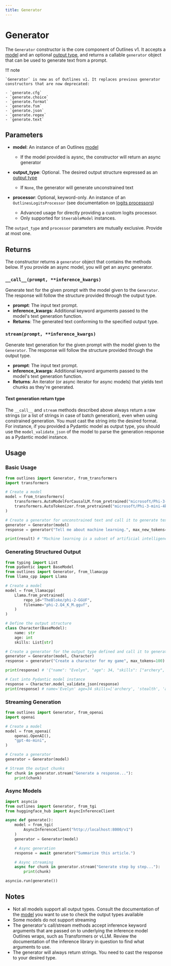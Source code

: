 ```yaml
---
title: Generator
---
```


# Generator

The `Generator` constructor is the core component of Outlines v1. It accepts a [model](../reference/available_models) and an optional [output type](/api/types), and returns a callable `generator` object that can be used to generate text from a prompt.

!!! note

    `Generator` is new as of Outlines v1. It replaces previous generator constructors that are now deprecated:

    - `generate.cfg`
    - `generate.choice`
    - `generate.format`
    - `generate.fsm`
    - `generate.json`
    - `generate.regex`
    - `generate.text`

## Parameters

- **model**: An instance of an Outlines [model](../reference/available_models)
  - If the model provided is aysnc, the constructor will return an async generator

- **output_type**: Optional. The desired output structure expressed as an [output type](/api/types)
  - If `None`, the generator will generate unconstrained text

- **processor**: Optional, keyword-only. An instance of an `OutlinesLogitsProcessor` (see documentation on [logits processors](/api/logits_processors))
  - Advanced usage for directly providing a custom logits processor.
  - Only supported for `SteerableModel` instances.

 The `output_type` and `processor` parameters are mutually exclusive. Provide at most one.

## Returns

The constructor returns a `generator` object that contains the methods below. If you provide an async model, you will get an async generator.

### `__call__(prompt, **inference_kwargs)`

Generate text for the given prompt with the model given to the `Generator`. The response will follow the structure provided through the output type.

- **prompt**: The input text prompt.
- **inference_kwargs**: Additional keyword arguments passed to the model's text generation function.
- **Returns**: The generated text conforming to the specified output type.

### `stream(prompt, **inference_kwargs)`

Generate text generation for the given prompt with the model given to the `Generator`. The response will follow the structure provided through the output type.

- **prompt**: The input text prompt.
- **inference_kwargs**: Additional keyword arguments passed to the model's text generation function.
- **Returns**: An iterator (or async iterator for async models) that yields text chunks as they're generated.

#### Text generation return type

The `__call__` and `stream` methods described above always return a raw strings (or a list of strings in case of batch generation), even when using constrained generation. You must cast the string into the desired format. For instance, if you provided a Pydantic model as output type, you should use the `model_validate_json` of the model to parse the generation response as a Pydantic model instance.

## Usage

### Basic Usage

```python
from outlines import Generator, from_transformers
import transformers

# Create a model
model = from_transformers(
    transformers.AutoModelForCausalLM.from_pretrained("microsoft/Phi-3-mini-4k-instruct"),
    transformers.AutoTokenizer.from_pretrained("microsoft/Phi-3-mini-4k-instruct"),
)

# Create a generator for unconstrained text and call it to generate text
generator = Generator(model)
response = generator("Tell me about machine learning.", max_new_tokens=20)

print(result) # "Machine learning is a subset of artificial intelligence (AI) that provides..."
```

### Generating Structured Output

```python
from typing import List
from pydantic import BaseModel
from outlines import Generator, from_llamacpp
from llama_cpp import Llama

# Create a model
model = from_llamacpp(
    Llama.from_pretrained(
        repo_id="TheBloke/phi-2-GGUF",
        filename="phi-2.Q4_K_M.gguf",
    )
)

# Define the output structure
class Character(BaseModel):
    name: str
    age: int
    skills: List[str]

# Create a generator for the output type defined and call it to generate text
generator = Generator(model, Character)
response = generator("Create a character for my game", max_tokens=100)

print(response) # '{"name": "Evelyn", "age": 34, "skills": ["archery", "stealth", "alchemy"]}'

# Cast into Pydantic model instance
response = Character.model_validate_json(response)
print(response) # name='Evelyn' age=34 skills=['archery', 'stealth', 'alchemy']
```

### Streaming Generation

```python
from outlines import Generator, from_openai
import openai

# Create a model
model = from_openai(
    openai.OpenAI(),
    "gpt-4o-mini",
)

# Create a generator
generator = Generator(model)

# Stream the output chunks
for chunk in generator.stream("Generate a response..."):
    print(chunk)
```

### Async Models

```python
import asyncio
from outlines import Generator, from_tgi
from huggingface_hub import AsyncInferenceClient

async def generate():
    model = from_tgi(
        AsyncInferenceClient("http://localhost:8000/v1")
    )
    generator = Generator(model)

    # Async generation
    response = await generator("Summarize this article.")

    # Async streaming
    async for chunk in generator.stream("Generate step by step..."):
        print(chunk)

asyncio.run(generate())
```

## Notes

- Not all models support all output types. Consult the documentation of the [model](../reference/models) you want to use to check the output types available
- Some models do not support streaming
- The generator's call/stream methods accept inference keyword arguments that are passed on to underlying the inference model Outlines wraps, such as Transformers or vLLM. Review the documentation of the inference library in question to find what arguments to use.
- The generator will always return strings. You need to cast the response to your desired type.
